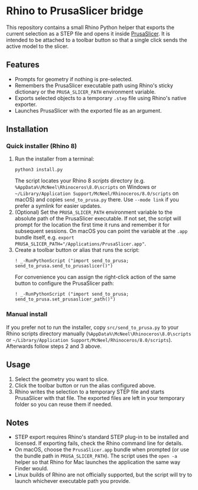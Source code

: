 # Rhino to PrusaSlicer bridge

This repository contains a small Rhino Python helper that exports the current
selection as a STEP file and opens it inside [PrusaSlicer](https://www.prusa3d.com/page/prusaslicer_424/).
It is intended to be attached to a toolbar button so that a single click sends
the active model to the slicer.

## Features

- Prompts for geometry if nothing is pre-selected.
- Remembers the PrusaSlicer executable path using Rhino's sticky dictionary or
  the `PRUSA_SLICER_PATH` environment variable.
- Exports selected objects to a temporary `.step` file using Rhino's native
  exporter.
- Launches PrusaSlicer with the exported file as an argument.

## Installation

### Quick installer (Rhino 8)

1. Run the installer from a terminal:
   ```
   python3 install.py
   ```
   The script locates your Rhino 8 *scripts* directory (e.g.
   `%AppData%\McNeel\Rhinoceros\8.0\scripts` on Windows or
   `~/Library/Application Support/McNeel/Rhinoceros/8.0/scripts` on macOS) and
   copies `send_to_prusa.py` there. Use `--mode link` if you prefer a symlink
   for easier updates.
2. (Optional) Set the `PRUSA_SLICER_PATH` environment variable to the absolute
   path of the PrusaSlicer executable. If not set, the script will prompt for
   the location the first time it runs and remember it for subsequent sessions.
   On macOS you can point the variable at the `.app` bundle itself, e.g.
   `export PRUSA_SLICER_PATH="/Applications/PrusaSlicer.app"`.
3. Create a toolbar button or alias that runs the script:
   ```
   ! _-RunPythonScript ("import send_to_prusa; send_to_prusa.send_to_prusaslicer()")
   ```
   For convenience you can assign the right-click action of the same button to
   configure the PrusaSlicer path:
   ```
   ! _-RunPythonScript ("import send_to_prusa; send_to_prusa.set_prusaslicer_path()")
   ```

### Manual install

If you prefer not to run the installer, copy `src/send_to_prusa.py` to your
Rhino scripts directory manually (`%AppData%\McNeel\Rhinoceros\8.0\scripts`
or `~/Library/Application Support/McNeel/Rhinoceros/8.0/scripts`). Afterwards
follow steps 2 and 3 above.

## Usage

1. Select the geometry you want to slice.
2. Click the toolbar button or run the alias configured above.
3. Rhino writes the selection to a temporary STEP file and starts PrusaSlicer
   with that file. The exported files are left in your temporary folder so you
   can reuse them if needed.

## Notes

- STEP export requires Rhino's standard STEP plug-in to be installed and
  licensed. If exporting fails, check the Rhino command line for details.
- On macOS, choose the `PrusaSlicer.app` bundle when prompted (or use the
  bundle path in `PRUSA_SLICER_PATH`). The script uses the `open -a` helper so
  that Rhino for Mac launches the application the same way Finder would.
- Linux builds of Rhino are not officially supported, but the script will try
  to launch whichever executable path you provide.
